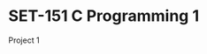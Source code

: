 <!DOCTYPE html>
<html>
	<head>
		<meta charset=utf-8>
		<!--
		Name: Mitch Puma
		Abstract: README.md SET151
		-->
    <h1>SET-151 C Programming 1</h1>
	</head>
	<body>
    <p>Project 1</p>
	</body>
</html>
